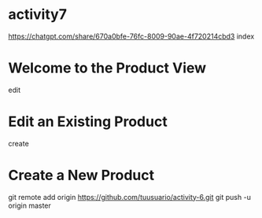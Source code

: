# activity7

https://chatgpt.com/share/670a0bfe-76fc-8009-90ae-4f720214cbd3
index
<!DOCTYPE html>
<html lang="en">
<head>
    <meta charset="UTF-8">
    <meta name="viewport" content="width=device-width, initial-scale=1.0">
    <title>Product View</title>
</head>
<body>
    <h1>Welcome to the Product View</h1>
</body>
</html>

edit
<!DOCTYPE html>
<html lang="en">
<head>
    <meta charset="UTF-8">
    <meta name="viewport" content="width=device-width, initial-scale=1.0">
    <title>Product Editing</title>
</head>
<body>
    <h1>Edit an Existing Product</h1>
</body>
</html>

create
<!DOCTYPE html>
<html lang="en">
<head>
    <meta charset="UTF-8">
    <meta name="viewport" content="width=device-width, initial-scale=1.0">
    <title>New Product Creation</title>
</head>
<body>
    <h1>Create a New Product</h1>
</body>
</html>


git remote add origin https://github.com/tuusuario/activity-6.git
git push -u origin master

